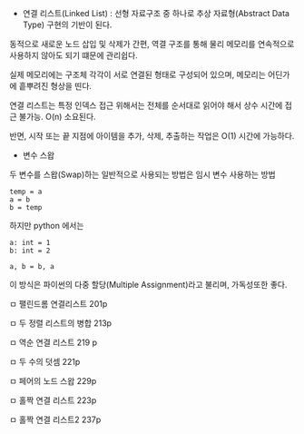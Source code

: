 - 연결 리스트(Linked List) : 선형 자료구조 중 하나로 추상 자료형(Abstract Data Type) 구현의 기반이 된다.

동적으로 새로운 노드 삽입 및 삭제가 간편, 역결 구조를 통해 물리 메모리를 연속적으로 사용하지 않아도 되기 떄문에 관리쉽다.

실제 메모리에는 구조체 각각이 서로 연결된 형태로 구성되어 있으며, 메모리는 어딘가에 흩뿌려진 형상을 띤다.

연결 리스트는 특정 인덱스 접근 위해서는 전체를 순서대로 읽어야 해서 상수 시간에 접근 불가능. O(n) 소요된다.

반면, 시작 또는 끝 지점에 아이템을 추가, 삭제, 추출하는 작업은 O(1) 시간에 가능하다.

- 변수 스왑

두 변수를 스왑(Swap)하는 일반적으로 사용되는 방법은 임시 변수 사용하는 방법
```
temp = a
a = b
b = temp
```

하지만 python 에서는

```
a: int = 1
b: int = 2

a, b = b, a
```

이 방식은 파이썬의 다중 할당(Multiple Assignment)라고 불리며, 가독성또한 좋다.




ㅁ 팰린드롬 연결리스트 201p

ㅁ 두 정렬 리스트의 병합 213p

ㅁ 역순 연결 리스트 219 p

ㅁ 두 수의 덧셈 221p

ㅁ 페어의 노드 스왑 229p

ㅁ 홀짝 연결 리스트 223p

ㅁ 홀짝 연결 리스트2 237p